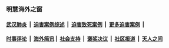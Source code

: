 
### 明慧海外之窗

####  [武汉肺炎](indexes/365.md?t=02071000) &nbsp;|&nbsp;  [迫害案例综述](indexes/328.md?t=02071000) &nbsp;|&nbsp; [迫害致死案例](indexes/277.md?t=02071000)  &nbsp;|&nbsp; [更多迫害案例](indexes/81.md?t=02071000)  &nbsp;|&nbsp; 
####  [时事评论](indexes/251.md?t=02071000) &nbsp;|&nbsp; [海外简讯](indexes/245.md?t=02071000)&nbsp;|&nbsp;  [社会支持](indexes/140.md?t=02071000) &nbsp;|&nbsp; [褒奖决议](indexes/282.md?t=02071000) &nbsp;|&nbsp; [社区报道](indexes/91.md?t=02071000)  &nbsp;|&nbsp; [天人之间](indexes/78.md?t=02071000) 

